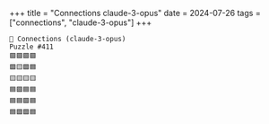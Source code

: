 +++
title = "Connections claude-3-opus"
date = 2024-07-26
tags = ["connections", "claude-3-opus"]
+++

```text
🤖 Connections (claude-3-opus) 
Puzzle #411
🟩🟩🟩🟩
🟪🟨🟪🟦
🟨🟨🟨🟨
🟦🟪🟦🟦
🟦🟦🟪🟦
🟦🟪🟪🟦
```

